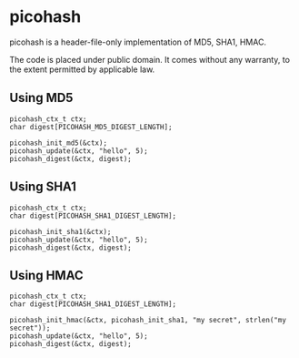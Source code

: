 picohash
===

picohash is a header-file-only implementation of MD5, SHA1, HMAC.

The code is placed under public domain.
It comes without any warranty, to the extent permitted by applicable law.

Using MD5
---

```
picohash_ctx_t ctx;
char digest[PICOHASH_MD5_DIGEST_LENGTH];

picohash_init_md5(&ctx);
picohash_update(&ctx, "hello", 5);
picohash_digest(&ctx, digest);
```

Using SHA1
---

```
picohash_ctx_t ctx;
char digest[PICOHASH_SHA1_DIGEST_LENGTH];

picohash_init_sha1(&ctx);
picohash_update(&ctx, "hello", 5);
picohash_digest(&ctx, digest);
```

Using HMAC
---

```
picohash_ctx_t ctx;
char digest[PICOHASH_SHA1_DIGEST_LENGTH];

picohash_init_hmac(&ctx, picohash_init_sha1, "my secret", strlen("my secret"));
picohash_update(&ctx, "hello", 5);
picohash_digest(&ctx, digest);
```
